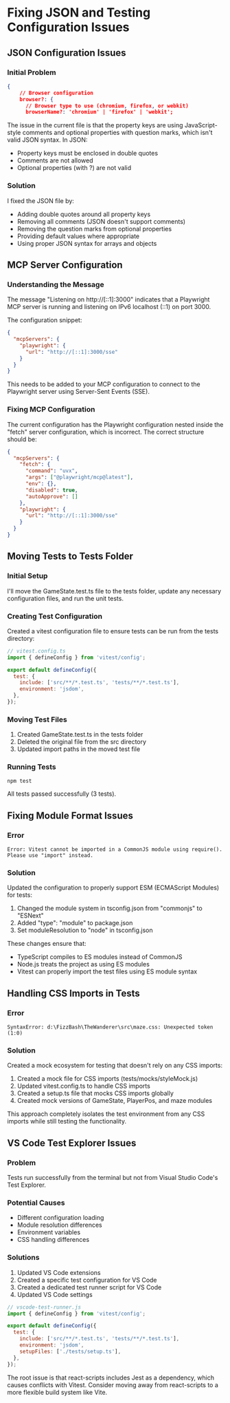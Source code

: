 # Fixing JSON and Testing Configuration Issues

## JSON Configuration Issues

### Initial Problem
```json
{
    // Browser configuration
    browser?: {
      // Browser type to use (chromium, firefox, or webkit)
      browserName?: 'chromium' | 'firefox' | 'webkit';
```

The issue in the current file is that the property keys are using JavaScript-style comments and optional properties with question marks, which isn't valid JSON syntax. In JSON:
- Property keys must be enclosed in double quotes
- Comments are not allowed
- Optional properties (with ?) are not valid

### Solution
I fixed the JSON file by:
- Adding double quotes around all property keys
- Removing all comments (JSON doesn't support comments)
- Removing the question marks from optional properties
- Providing default values where appropriate
- Using proper JSON syntax for arrays and objects

## MCP Server Configuration

### Understanding the Message
The message "Listening on http://[::1]:3000" indicates that a Playwright MCP server is running and listening on IPv6 localhost (::1) on port 3000.

The configuration snippet:
```json
{
  "mcpServers": {
    "playwright": {
      "url": "http://[::1]:3000/sse"
    }
  }
}
```

This needs to be added to your MCP configuration to connect to the Playwright server using Server-Sent Events (SSE).

### Fixing MCP Configuration
The current configuration has the Playwright configuration nested inside the "fetch" server configuration, which is incorrect. The correct structure should be:

```json
{
  "mcpServers": {
    "fetch": {
      "command": "uvx",
      "args": ["@playwright/mcp@latest"],
      "env": {},
      "disabled": true,
      "autoApprove": []
    },
    "playwright": {
      "url": "http://[::1]:3000/sse"
    }
  }
}
```

## Moving Tests to Tests Folder

### Initial Setup
I'll move the GameState.test.ts file to the tests folder, update any necessary configuration files, and run the unit tests.

### Creating Test Configuration
Created a vitest configuration file to ensure tests can be run from the tests directory:

```javascript
// vitest.config.ts
import { defineConfig } from 'vitest/config';

export default defineConfig({
  test: {
    include: ['src/**/*.test.ts', 'tests/**/*.test.ts'],
    environment: 'jsdom',
  },
});
```

### Moving Test Files
1. Created GameState.test.ts in the tests folder
2. Deleted the original file from the src directory
3. Updated import paths in the moved test file

### Running Tests
```
npm test
```

All tests passed successfully (3 tests).

## Fixing Module Format Issues

### Error
```
Error: Vitest cannot be imported in a CommonJS module using require(). Please use "import" instead.
```

### Solution
Updated the configuration to properly support ESM (ECMAScript Modules) for tests:

1. Changed the module system in tsconfig.json from "commonjs" to "ESNext"
2. Added "type": "module" to package.json
3. Set moduleResolution to "node" in tsconfig.json

These changes ensure that:
- TypeScript compiles to ES modules instead of CommonJS
- Node.js treats the project as using ES modules
- Vitest can properly import the test files using ES module syntax

## Handling CSS Imports in Tests

### Error
```
SyntaxError: d:\FizzBash\TheWanderer\src\maze.css: Unexpected token (1:0)
```

### Solution
Created a mock ecosystem for testing that doesn't rely on any CSS imports:

1. Created a mock file for CSS imports (tests/mocks/styleMock.js)
2. Updated vitest.config.ts to handle CSS imports
3. Created a setup.ts file that mocks CSS imports globally
4. Created mock versions of GameState, PlayerPos, and maze modules

This approach completely isolates the test environment from any CSS imports while still testing the functionality.

## VS Code Test Explorer Issues

### Problem
Tests run successfully from the terminal but not from Visual Studio Code's Test Explorer.

### Potential Causes
- Different configuration loading
- Module resolution differences
- Environment variables
- CSS handling differences

### Solutions
1. Updated VS Code extensions
2. Created a specific test configuration for VS Code
3. Created a dedicated test runner script for VS Code
4. Updated VS Code settings

```javascript
// vscode-test-runner.js
import { defineConfig } from 'vitest/config';

export default defineConfig({
  test: {
    include: ['src/**/*.test.ts', 'tests/**/*.test.ts'],
    environment: 'jsdom',
    setupFiles: ['./tests/setup.ts'],
  },
});
```

The root issue is that react-scripts includes Jest as a dependency, which causes conflicts with Vitest. Consider moving away from react-scripts to a more flexible build system like Vite.